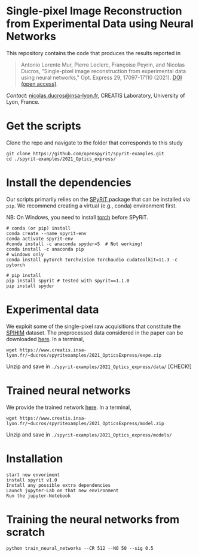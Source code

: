 # Single-pixel Image Reconstruction from Experimental Data using Neural Networks 

This repository contains the code that produces the results reported in

> Antonio Lorente Mur, Pierre Leclerc, Françoise Peyrin, and Nicolas Ducros, "Single-pixel image reconstruction from experimental data using neural networks," Opt. Express 29, 17097-17110 (2021). [DOI (open access)](https://doi.org/10.1364/OE.424228).

*Contact:* [nicolas.ducros@insa-lyon.fr](mailto:nicolas.ducros@insa-lyon.fr), CREATIS Laboratory, University of Lyon, France.

# Get the scripts

Clone the repo and navigate to the folder that corresponds to this study

```shell
git clone https://github.com/openspyrit/spyrit-examples.git
cd ./spyrit-examples/2021_Optics_express/
```

# Install the dependencies

Our scripts primarily relies on the [SPyRiT ](https://github.com/openspyrit/spyrit) package that can be installed via `pip`. We recommend creating a virtual (e.g., conda) environment first.

NB: On Windows, you need to install [torch](https://pytorch.org/get-started/locally/) before SPyRiT.

```shell
# conda (or pip) install
conda create --name spyrit-env
conda activate spyrit-env
#conda install -c anaconda spyder=5  # Not working!
conda install -c anaconda pip
# windows only
conda install pytorch torchvision torchaudio cudatoolkit=11.3 -c pytorch

# pip install
pip install spyrit # tested with spyrit==1.1.0
pip install spyder
```

# Experimental data

We exploit some of the single-pixel raw acquisitions that constitute the [SPIHIM](https://github.com/openspyrit/spihim) dataset. The preprocessed data considered in the paper can be downloaded [here](https://www.creatis.insa-lyon.fr/~ducros/spyritexamples/2021_OpticsExpress/expe.zi). In a terminal, 

```shell
wget https://www.creatis.insa-lyon.fr/~ducros/spyritexamples/2021_OpticsExpress/expe.zip
```

Unzip and save in `./spyrit-examples/2021_Optics_express/data/` [CHECK!]

# Trained neural networks

We provide the trained network [here](https://www.creatis.insa-lyon.fr/~ducros/spyritexamples/2021_OpticsExpress/model.zip). In a terminal, 

```shell
wget https://www.creatis.insa-lyon.fr/~ducros/spyritexamples/2021_OpticsExpress/model.zip
```

Unzip and save in `./spyrit-examples/2021_Optics_express/models/`

# Installation 

```
start new envoriment
install spyrit v1.0
Install any possible extra dependencies
Launch jupyter-Lab on that new environment
Run the jupyter-Notebook
```



# Training the neural networks from scratch

```
python train_neural_networks --CR 512 --N0 50 --sig 0.5
```

